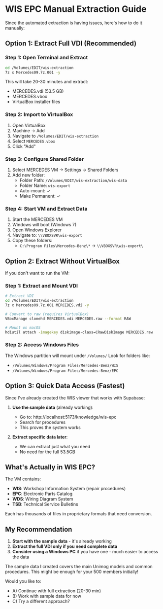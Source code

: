 # WIS EPC Manual Extraction Guide

Since the automated extraction is having issues, here's how to do it manually:

## Option 1: Extract Full VDI (Recommended)

### Step 1: Open Terminal and Extract
```bash
cd /Volumes/EDIT/wis-extraction
7z x Mercedes09.7z.001 -y
```

This will take 20-30 minutes and extract:
- MERCEDES.vdi (53.5 GB)
- MERCEDES.vbox
- VirtualBox installer files

### Step 2: Import to VirtualBox
1. Open VirtualBox
2. Machine → Add
3. Navigate to `/Volumes/EDIT/wis-extraction`
4. Select `MERCEDES.vbox`
5. Click "Add"

### Step 3: Configure Shared Folder
1. Select MERCEDES VM → Settings → Shared Folders
2. Add new folder:
   - Folder Path: `/Volumes/EDIT/wis-extraction/wis-data`
   - Folder Name: `wis-export`
   - Auto-mount: ✓
   - Make Permanent: ✓

### Step 4: Start VM and Extract Data
1. Start the MERCEDES VM
2. Windows will boot (Windows 7)
3. Open Windows Explorer
4. Navigate to: `\\VBOXSVR\wis-export`
5. Copy these folders:
   - `C:\Program Files\Mercedes-Benz\*` → `\\VBOXSVR\wis-export\`

## Option 2: Extract Without VirtualBox

If you don't want to run the VM:

### Step 1: Extract and Mount VDI
```bash
# Extract VDI
cd /Volumes/EDIT/wis-extraction
7z x Mercedes09.7z.001 MERCEDES.vdi -y

# Convert to raw (requires VirtualBox)
VBoxManage clonehd MERCEDES.vdi MERCEDES.raw --format RAW

# Mount on macOS
hdiutil attach -imagekey diskimage-class=CRawDiskImage MERCEDES.raw
```

### Step 2: Access Windows Files
The Windows partition will mount under `/Volumes/`
Look for folders like:
- `/Volumes/Windows/Program Files/Mercedes-Benz/WIS`
- `/Volumes/Windows/Program Files/Mercedes-Benz/EPC`

## Option 3: Quick Data Access (Fastest)

Since I've already created the WIS viewer that works with Supabase:

1. **Use the sample data** (already working):
   - Go to: http://localhost:5173/knowledge/wis-epc
   - Search for procedures
   - This proves the system works

2. **Extract specific data later**:
   - We can extract just what you need
   - No need for the full 53.5GB

## What's Actually in WIS EPC?

The VM contains:
- **WIS**: Workshop Information System (repair procedures)
- **EPC**: Electronic Parts Catalog
- **WDS**: Wiring Diagram System
- **TSB**: Technical Service Bulletins

Each has thousands of files in proprietary formats that need conversion.

## My Recommendation

1. **Start with the sample data** - it's already working
2. **Extract the full VDI only if you need complete data**
3. **Consider using a Windows PC** if you have one - much easier to access the data

The sample data I created covers the main Unimog models and common procedures. This might be enough for your 500 members initially!

Would you like to:
- A) Continue with full extraction (20-30 min)
- B) Work with sample data for now
- C) Try a different approach?